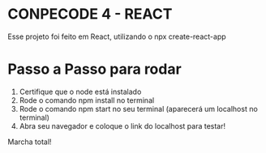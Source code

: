 # CONPECODE 4 - REACT

Esse projeto foi feito em React, utilizando o npx create-react-app

# Passo a Passo para rodar

1) Certifique que o node está instalado
2) Rode o comando npm install no terminal
3) Rode o comando npm start no seu terminal (aparecerá um localhost no terminal)
4) Abra seu navegador e coloque o link do localhost para testar!

Marcha total!
